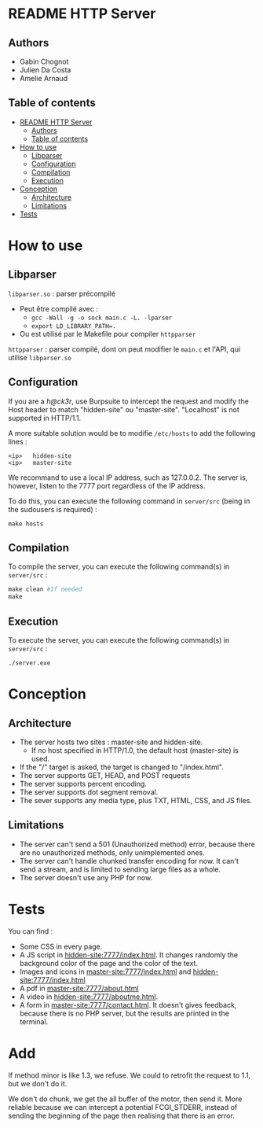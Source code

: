 # README HTTP Server

## Authors
* Gabin Chognot
* Julien Da Costa
* Amelie Arnaud

## Table of contents

- [README HTTP Server](#readme-http-server)
  - [Authors](#authors)
  - [Table of contents](#table-of-contents)
- [How to use](#how-to-use)
  - [Libparser](#libparser)
  - [Configuration](#configuration)
  - [Compilation](#compilation)
  - [Execution](#execution)
- [Conception](#conception)
  - [Architecture](#architecture)
  - [Limitations](#limitations)
- [Tests](#tests)

# How to use
## Libparser

`libparser.so` : parser précompilé
* Peut être compilé avec :
  * ``gcc -Wall -g -o sock main.c -L. -lparser``
  * ``export LD_LIBRARY_PATH=.``
* Ou est utilisé par le Makefile pour compiler `httpparser`

`httpparser` : parser compilé, dont on peut modifier le ``main.c`` et l'API, qui utilise `libparser.so`

## Configuration

If you are a *h@ck3r*, use Burpsuite to intercept the request and modify the Host header to match "hidden-site" ou "master-site". "Localhost" is not supported in HTTP/1.1.

A more suitable solution would be to modifie `/etc/hosts` to add the following lines :
```
<ip>   hidden-site
<ip>   master-site
```
We recommand to use a local IP address, such as 127.0.0.2. The server is, however, listen to the 7777 port regardless of the IP address.

To do this, you can execute the following command in `server/src` (being in the sudousers is required) :
```
make hosts
```

## Compilation

To compile the server, you can execute the following command(s) in `server/src` :
```Makefile
make clean #If needed
make
```

## Execution

To execute the server, you can execute the following command(s) in `server/src` :
```
./server.exe
```

# Conception

## Architecture

* The server hosts two sites : master-site and hidden-site.
  * If no host specified in HTTP/1.0, the default host (master-site) is used.
* If the "/" target is asked, the target is changed to "/index.html". 
* The server supports GET, HEAD, and POST requests
* The server supports percent encoding.
* The server supports dot segment removal.
* The sever supports any media type, plus TXT, HTML, CSS, and JS files. 

## Limitations

* The server can't send a 501 (Unauthorized method) error, because there are no unauthorized methods, only unimplemented ones.
* The server can't handle chunked transfer encoding for now. It can't send a stream, and is limited to sending large files as a whole.
* The server doesn't use any PHP for now.

# Tests

You can find :
* Some CSS in every page.
* A JS script in [hidden-site:7777/index.html](hidden-site:7777/index.html). It changes randomly the background color of the page and the color of the text.
* Images and icons in [master-site:7777/index.html](master-site:7777/index.html) and [hidden-site:7777/index.html](hidden-site:7777/index.html)
* A pdf in [master-site:7777/about.html](master-site:7777/about.html)
* A video in [hidden-site:7777/aboutme.html](hidden-site:7777/aboutme.html). 
* A form in [master-site:7777/contact.html](master-site:7777/contact.html). It doesn't gives feedback, because there is no PHP server, but the results are printed in the terminal.

# Add

If method minor is like 1.3, we refuse. We could to retrofit the request to 1.1, but we don't do it.

We don't do chunk, we get the all buffer of the motor, then send it. More reliable because we can intercept a potential FCGI_STDERR, instead of sending the beginning of the page then realising that there is an error.